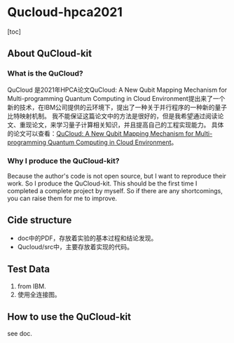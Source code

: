 # Qucloud-hpca2021
[toc]
## About QuCloud-kit
### What is the QuCloud?
QuCloud 是2021年HPCA论文QuCloud: A New Qubit Mapping Mechanism for Multi-programming Quantum  Computing in  Cloud  Environment提出来了一个新的技术，在IBM公司提供的云环境下，提出了一种关于并行程序的一种新的量子比特映射机制。
我不能保证这篇论文中的方法是很好的，但是我希望通过阅读论文、重现论文，来学习量子计算相关知识，并且提高自己的工程实现能力。
具体的论文可以查看：[QuCloud: A New Qubit Mapping Mechanism for Multi-programming Quantum  Computing in  Cloud  Environment](https://ieeexplore.ieee.org/document/9407180)。

### Why I produce the QuCloud-kit?
Because the author's code is not open source, but I want to reproduce their work. So I produce the QuCloud-kit.
This should be the first time I completed a complete project by myself. So if there are any shortcomings, you can raise them for me to improve.

## Cide structure
* doc中的PDF，存放着实验的基本过程和结论发现。
* Qucloud/src中，主要存放着实现的代码。
## Test Data
1. from IBM.
2. 使用全连接图。

## How to use the QuCloud-kit

see doc.


